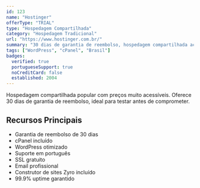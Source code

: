 ```yaml
---
id: 123
name: "Hostinger"
offerType: "TRIAL"
type: "Hospedagem Compartilhada"
category: "Hospedagem Tradicional"
url: "https://www.hostinger.com.br/"
summary: "30 dias de garantia de reembolso, hospedagem compartilhada acessível."
tags: ["WordPress", "cPanel", "Brasil"]
badges:
  verified: true
  portugueseSupport: true
  noCreditCard: false
  established: 2004
---
```


Hospedagem compartilhada popular com preços muito acessíveis. Oferece 30 dias de garantia de reembolso, ideal para testar antes de comprometer.

## Recursos Principais

- Garantia de reembolso de 30 dias
- cPanel incluído
- WordPress otimizado
- Suporte em português
- SSL gratuito
- Email profissional
- Construtor de sites Zyro incluído
- 99.9% uptime garantido
